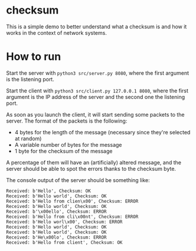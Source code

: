 # checksum
This is a simple demo to better understand what a checksum is and how it works in the context of network systems.

# How to run
Start the server with `python3 src/server.py 8080`, where the first argument is the listening port.

Start the client with `python3 src/client.py 127.0.0.1 8080`, where the first argument is the IP address of the server and the second one the listening port.

As soon as you launch the client, it will start sending some packets to the server.
The format of the packets is the following:
- 4 bytes for the length of the message (necessary since they're selected at random)
- A variable number of bytes for the message
- 1 byte for the checksum of the message

A percentage of them will have an (artificially) altered message, and the server should be able to spot the errors thanks to the checksum byte.

The console output of the server should be something like:
```
Received: b'Hello', Checksum: OK
Received: b'Hello world', Checksum: OK
Received: b'Hello from clien\x00', Checksum: ERROR
Received: b'Hello world', Checksum: OK
Received: b'\x00ello', Checksum: ERROR
Received: b'Hello from cli\x00nt', Checksum: ERROR
Received: b'Hello worl\x00', Checksum: ERROR
Received: b'Hello world', Checksum: OK
Received: b'Hello world', Checksum: OK
Received: b'He\x00lo', Checksum: ERROR
Received: b'Hello from client', Checksum: OK
```
